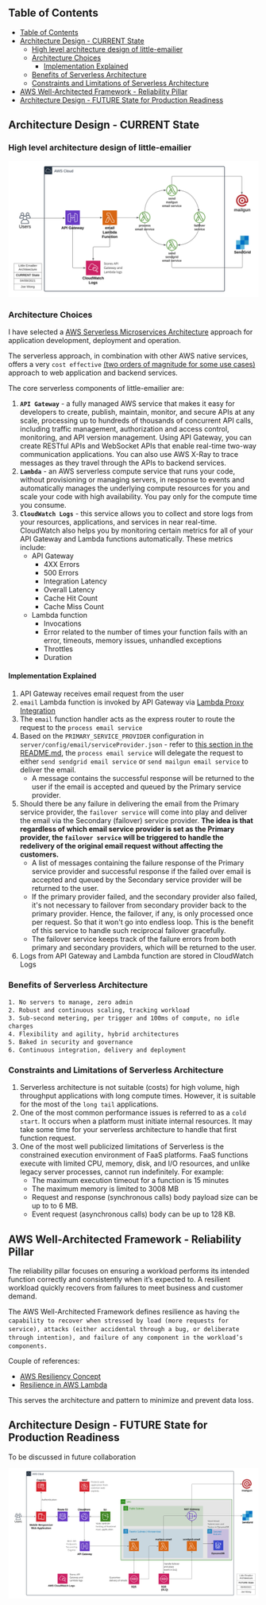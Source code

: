 ## Table of Contents

- [Table of Contents](#table-of-contents)
- [Architecture Design - CURRENT State](#architecture-design---current-state)
  - [High level architecture design of little-emailier](#high-level-architecture-design-of-little-emailier)
  - [Architecture Choices](#architecture-choices)
    - [Implementation Explained](#implementation-explained)
  - [Benefits of Serverless Architecture](#benefits-of-serverless-architecture)
  - [Constraints and Limitations of Serverless Architecture](#constraints-and-limitations-of-serverless-architecture)
- [AWS Well-Architected Framework - Reliability Pillar](#aws-well-architected-framework---reliability-pillar)
- [Architecture Design - FUTURE State for Production Readiness](#architecture-design---future-state-for-production-readiness)

## Architecture Design - CURRENT State

### High level architecture design of little-emailier

[![high level architecture diagram](little-emailier-current-state.png 'Architecture Diagram - Current State')](https://github.com/joechwong/little-email-poc/blob/little-emailier/architecture/little-emailier-current-state.png)

### Architecture Choices

I have selected a [AWS Serverless Microservices Architecture](https://docs.aws.amazon.com/whitepapers/latest/microservices-on-aws/serverless-microservices.html) approach for application development, deployment and operation.

The serverless approach, in combination with other AWS native services, offers a very `cost effective` [(two orders of magnitude for some use cases)](https://trackchanges.postlight.com/serving-39-million-requests-for-370-month-or-how-we-reduced-our-hosting-costs) approach to web application and backend services.

The core serverless components of little-emailier are:

1. **`API Gateway`** - a fully managed AWS service that makes it easy for developers to create, publish, maintain, monitor, and secure APIs at any scale, processing up to hundreds of thousands of concurrent API calls, including traffic management, authorization and access control, monitoring, and API version management. Using API Gateway, you can create RESTful APIs and WebSocket APIs that enable real-time two-way communication applications. You can also use AWS X-Ray to trace messages as they travel through the APIs to backend services.
2. **`Lambda`** - an AWS serverless compute service that runs your code, without provisioning or managing servers, in response to events and automatically manages the underlying compute resources for you and scale your code with high availability. You pay only for the compute time you consume.
3. **`CloudWatch Logs`** - this service allows you to collect and store logs from your resources, applications, and services in near real-time. CloudWatch also helps you by monitoring certain metrics for all of your API Gateway and Lambda functions automatically. These metrics include:
   - API Gateway
     - 4XX Errors
     - 500 Errors
     - Integration Latency
     - Overall Latency
     - Cache Hit Count
     - Cache Miss Count
   - Lambda function
     - Invocations
     - Error related to the number of times your function fails with an error, timeouts, memory issues, unhandled exceptions
     - Throttles
     - Duration

#### Implementation Explained

1. API Gateway receives email request from the user
2. `email` Lambda function is invoked by API Gateway via [Lambda Proxy Integration](https://docs.aws.amazon.com/apigateway/latest/developerguide/set-up-lambda-proxy-integrations.html)
3. The `email` function handler acts as the express router to route the request to the `process email service`
4. Based on the `PRIMARY_SERVICE_PROVIDER` configuration in `server/config/email/serviceProvider.json` - refer to [this section in the README.md](https://github.com/joechwong/little-emailier/blob/little-emailier/README.md#how-to-run-local-from-vs-code-or-your-preferred-ide), the `process email service` will delegate the request to either `send sendgrid email service` or `send mailgun email service` to deliver the email.
   - A message contains the successful response will be returned to the user if the email is accepted and queued by the Primary service provider.
5. Should there be any failure in delivering the email from the Primary service provider, the `failover service` will come into play and deliver the email via the Secondary (failover) service provider. **The idea is that regardless of which email service provider is set as the Primary provider, the `failover service` will be triggered to handle the redelivery of the original email request without affecting the customers.**
   - A list of messages containing the failure response of the Primary service provider and successful response if the failed over email is accepted and queued by the Secondary service provider will be returned to the user.
   - If the primary provider failed, and the secondary provider also failed, it's not necessary to failover from secondary provider back to the primary provider. Hence, the failover, if any, is only processed once per request. So that it won't go into endless loop. This is the benefit of this service to handle such reciprocal failover gracefully.
   - The failover service keeps track of the failure errors from both primary and secondary providers, which will be returned to the user.
6. Logs from API Gateway and Lambda function are stored in CloudWatch Logs

### Benefits of Serverless Architecture

```
1. No servers to manage, zero admin
2. Robust and continuous scaling, tracking workload
3. Sub-second metering, per trigger and 100ms of compute, no idle charges
4. Flexibility and agility, hybrid architectures
5. Baked in security and governance
6. Continuous integration, delivery and deployment
```

### Constraints and Limitations of Serverless Architecture

1. Serverless architecture is not suitable (costs) for high volume, high throughput applications with long compute times. However, it is suitable for the most of the `long tail` applications.
2. One of the most common performance issues is referred to as a `cold start`. It occurs when a platform must initiate internal resources. It may take some time for your serverless architecture to handle that first function request.
3. One of the most well publicized limitations of Serverless is the constrained execution environment of FaaS platforms. FaaS functions execute with limited CPU, memory, disk, and I/O resources, and unlike legacy server processes, cannot run indefinitely. For example:
   - The maximum execution timeout for a function is 15 minutes
   - The maximum memory is limited to 3008 MB
   - Request and response (synchronous calls) body payload size can be up to to 6 MB.
   - Event request (asynchronous calls) body can be up to 128 KB.

## AWS Well-Architected Framework - Reliability Pillar

The reliability pillar focuses on ensuring a workload performs its intended function correctly and consistently when it’s expected to. A resilient workload quickly recovers from failures to meet business and customer demand.

The AWS Well-Architected Framework defines resilience as having `the capability to recover when stressed by load (more requests for service), attacks (either accidental through a bug, or deliberate through intention), and failure of any component in the workload’s components.`

Couple of references:

- [AWS Resiliency Concept](https://wa.aws.amazon.com/wellarchitected/2020-07-02T19-33-23/wat.concept.resiliency.en.html)
- [Resilience in AWS Lambda](https://docs.aws.amazon.com/lambda/latest/dg/security-resilience.html)

This serves the architecture and pattern to minimize and prevent data loss.

## Architecture Design - FUTURE State for Production Readiness

To be discussed in future collaboration

[![architecture diagram](little-emailier-future-state.png 'Architecture Diagram - Future State')](https://github.com/joechwong/little-email-poc/blob/little-emailier/architecture/little-emailier-future-state.png)
